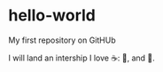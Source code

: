 # hello-world
My first repository on GitHUb

I will land an intership
I love ☕: :pizza:, and :dancer:.
